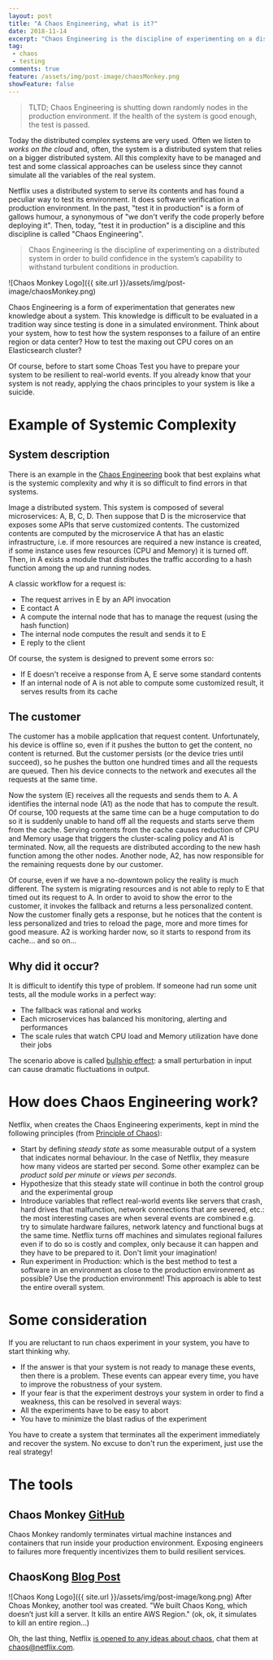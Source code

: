 ```yaml
---
layout: post
title: "A Chaos Engineering, what is it?"
date: 2018-11-14
excerpt: "Chaos Engineering is the discipline of experimenting on a distributed system in order to build confidence in the system’s capability to withstand turbulent conditions in production."
tag:
 - chaos
 - testing
comments: true
feature: /assets/img/post-image/chaosMonkey.png
showFeature: false
---
```


> TLTD; Chaos Engineering is shutting down randomly nodes in the production environment. If the health of the system is good enough, the test is passed.

Today the distributed complex systems are very used. Often we listen to *works on the cloud* and, often, the system is a distributed system that relies on a bigger distributed system. All this complexity have to be managed and test and some classical approaches can be useless since they cannot simulate all the variables of the real system.

Netflix uses a distributed system to serve its contents and has found a peculiar way to test its environment. It does software verification in a production environment. In the past, "test it in production" is a form of gallows humour, a synonymous of "we don't verify the code properly before deploying it". Then, today, "test it in production" is a discipline and this discipline is called "Chaos Engineering".

> Chaos Engineering is the discipline of experimenting on a distributed system in order to build confidence in the system’s capability to withstand turbulent conditions in production.

![Chaos Monkey Logo]({{ site.url }}/assets/img/post-image/chaosMonkey.png)

Chaos Engineering is a form of experimentation that generates new knowledge about a system. This knowledge is difficult to be evaluated in a tradition way since testing is done in a simulated environment. Think about your system, how to test how the system responses to a failure of an entire region or data center? How to test the maxing out CPU cores on an Elasticsearch cluster?

Of course, before to start some Choas Test you have to prepare your system to be resilient to real-world events. If you already know that your system is not ready, applying the chaos principles to your system is like a suicide.

# Example of Systemic Complexity

## System description
There is an example in the [Chaos Engineering](https://www.oreilly.com/library/view/chaos-engineering/9781491988459/) book that best explains what is the systemic complexity and why it is so difficult to find errors in that systems.

Image a distributed system. This system is composed of several microservices: A, B, C, D. Then suppose that D is the microservice that exposes some APIs that serve customized contents. The customized contents are computed by the microservice A that has an elastic infrastructure, i.e. if more resources are required a new instance is created, if some instance uses few resources (CPU and Memory) it is turned off. 
Then, in A exists a module that distributes the traffic according to a hash function among the up and running nodes.

A classic workflow for a request is:
 - The request arrives in E by an API invocation
 - E contact A
 - A compute the internal node that has to manage the request (using the hash function)
 - The internal node computes the result and sends it to E
 - E reply to the client

Of course, the system is designed to prevent some errors so:
 - If E doesn't receive a response from A, E serve some standard contents
 - If an internal node of A is not able to compute some customized result, it serves results from its cache


## The customer
The customer has a mobile application that request content. Unfortunately, his device is offline so, even if it pushes the button to get the content, no content is returned. But the customer persists (or the device tries until succeed), so he pushes the button one hundred times and all the requests are queued. Then his device connects to the network and executes all the requests at the same time.

Now the system (E) receives all the requests and sends them to A. A identifies the internal node (A1) as the node that has to compute the result. Of course, 100 requests at the same time can be a huge computation to do so it is suddenly unable to hand off all the requests and starts serve them from the cache. Serving contents from the cache causes reduction of CPU and Memory usage that triggers the cluster-scaling policy and A1 is terminated. Now, all the requests are distributed according to the new hash function among the other nodes. Another node, A2, has now responsible for the remaining requests done by our customer. 

Of course, even if we have a no-downtown policy the reality is much different. The system is migrating resources and is not able to reply to E that timed out its request to A. In order to avoid to show the error to the customer, it invokes the fallback and returns a less personalized content. Now the customer finally gets a response, but he notices that the content is less personalized and tries to reload the page, more and more times for good measure. A2 is working harder now, so it starts to respond from its cache... and so on...

## Why did it occur?
It is difficult to identify this type of problem. If someone had run some unit tests, all the module works in a perfect way:
 - The fallback was rational and works
 - Each microservices has balanced his monitoring, alerting and performances
 - The scale rules that watch CPU load and Memory utilization have done their jobs

The scenario above is called [bullship effect](https://en.wikipedia.org/wiki/Bullwhip_effect): a small perturbation in input can cause dramatic fluctuations in output.

# How does Chaos Engineering work?
Netflix, when creates the Chaos Engineering experiments, kept in mind the following principles (from [Principle of Chaos](https://principlesofchaos.org/)):
 - Start by defining *steady state* as some measurable output of a system that indicates normal behaviour. In the case of Netflix, they measure how many videos are started per second. Some other examplez can be *product sold per minute* or *views per seconds*.
 - Hypothesize that this steady state will continue in both the control group and the experimental group
 - Introduce variables that reflect real-world events like servers that crash, hard drives that malfunction, network connections that are severed, etc.: the most interesting cases are when several events are combined e.g. try to simulate hardware failures, network latency and functional bugs at the same time. Netflix turns off machines and simulates regional failures even if to do so is costly and complex, only because it can happen and they have to be prepared to it. Don't limit your imagination! 
 - Run experiment in Production: which is the best method to test a software in an environment as close to the production environment as possible? Use the production environment! This approach is able to test the entire overall system.

# Some consideration
If you are reluctant to run chaos experiment in your system, you have to start thinking why. 
 - If the answer is that your system is not ready to manage these events, then there is a problem. These events can appear every time, you have to improve the robustness of your system.
 - If your fear is that the experiment destroys your system in order to find a weakness, this can be resolved in several ways:
  - All the experiments have to be easy to abort
  - You have to minimize the blast radius of the experiment

You have to create a system that terminates all the experiment immediately and recover the system. No excuse to don't run the experiment, just use the real strategy!

# The tools
## Chaos Monkey [GitHub](https://github.com/Netflix/chaosmonkey)
Chaos Monkey randomly terminates virtual machine instances and containers that run inside your production environment. Exposing engineers to failures more frequently incentivizes them to build resilient services.

## ChaosKong [Blog Post](https://medium.com/netflix-techblog/chaos-engineering-upgraded-878d341f15fa)
![Chaos Kong Logo]({{ site.url }}/assets/img/post-image/kong.png)
After Choas Monkey, another tool was created. "We built Chaos Kong, which doesn’t just kill a server. It kills an entire AWS Region." (ok, ok, it simulates to kill an entire region...)

Oh, the last thing, Netflix [is opened to any ideas about chaos](https://medium.com/netflix-techblog/chaos-engineering-upgraded-878d341f15fa), chat them at chaos@netflix.com.


